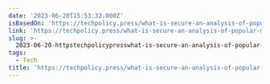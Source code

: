 ```yaml
---
date: '2023-06-20T15:53:32.000Z'
isBasedOn: 'https://techpolicy.press/what-is-secure-an-analysis-of-popular-messaging-apps/'
link: 'https://techpolicy.press/what-is-secure-an-analysis-of-popular-messaging-apps/'
slug: >-
  2023-06-20-httpstechpolicypresswhat-is-secure-an-analysis-of-popular-messaging-apps
tags:
  - Tech
title: 'https://techpolicy.press/what-is-secure-an-analysis-of-popular-messaging-apps/'
---
```


